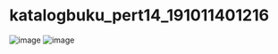 # katalogbuku_pert14_191011401216
![image](https://user-images.githubusercontent.com/103941369/175928830-ca2096f8-192a-44ac-8eaa-834fbab6697e.png)
![image](https://user-images.githubusercontent.com/103941369/175928904-a7f89c97-d959-4f63-b147-6365202b297d.png)
